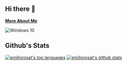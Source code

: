 ## Hi there 👋

**[More About Me](https://emiliort.com)**

<img alt="Windows 10" src="https://img.shields.io/badge/Windows-0078D6?style=for-the-badge&logo=windows&logoColor=white" />

## Github's Stats

[![emiliorosat's top languages](https://github-readme-stats.vercel.app/api/top-langs/?username=emiliorosat&theme=dark)](https://github.com/anuraghazra/github-readme-stats)
[![emiliorosat's github stats](https://github-readme-stats.vercel.app/api?username=emiliorosat&theme=dark)](https://github.com/anuraghazra/github-readme-stats)







<!--
**emiliorosat/emiliorosat** is a ✨ _special_ ✨ repository because its `README.md` (this file) appears on your GitHub profile.

Here are some ideas to get you started:

- 🔭 I’m currently working on ...
- 🌱 I’m currently learning ...
- 👯 I’m looking to collaborate on ...
- 🤔 I’m looking for help with ...
- 💬 Ask me about ...
- 📫 How to reach me: ...
- 😄 Pronouns: ...
- ⚡ Fun fact: ...
-->
